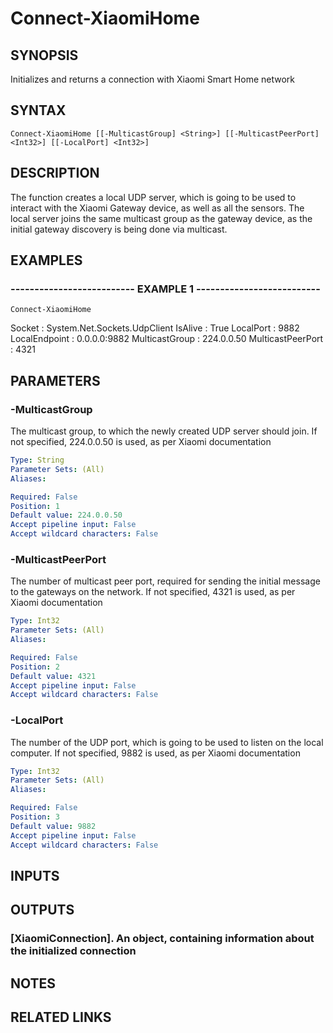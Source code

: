 # Connect-XiaomiHome

## SYNOPSIS
Initializes and returns a connection with Xiaomi Smart Home network

## SYNTAX

```
Connect-XiaomiHome [[-MulticastGroup] <String>] [[-MulticastPeerPort] <Int32>] [[-LocalPort] <Int32>]
```

## DESCRIPTION
The function creates a local UDP server, which is going to be used to interact with the Xiaomi Gateway device,
as well as all the sensors.
The local server joins the same multicast group as the gateway device, as the
initial gateway discovery is being done via multicast.

## EXAMPLES

### -------------------------- EXAMPLE 1 --------------------------
```
Connect-XiaomiHome
```

Socket            : System.Net.Sockets.UdpClient
IsAlive           : True
LocalPort         : 9882
LocalEndpoint     : 0.0.0.0:9882
MulticastGroup    : 224.0.0.50
MulticastPeerPort : 4321

## PARAMETERS

### -MulticastGroup
The multicast group, to which the newly created UDP server should join.
If not specified, 224.0.0.50 is used,
as per Xiaomi documentation

```yaml
Type: String
Parameter Sets: (All)
Aliases:

Required: False
Position: 1
Default value: 224.0.0.50
Accept pipeline input: False
Accept wildcard characters: False
```

### -MulticastPeerPort
The number of multicast peer port, required for sending the initial message to the gateways on the network.
If not specified, 4321 is used, as per Xiaomi documentation

```yaml
Type: Int32
Parameter Sets: (All)
Aliases:

Required: False
Position: 2
Default value: 4321
Accept pipeline input: False
Accept wildcard characters: False
```

### -LocalPort
The number of the UDP port, which is going to be used to listen on the local computer.
If not specified, 9882
is used, as per Xiaomi documentation

```yaml
Type: Int32
Parameter Sets: (All)
Aliases:

Required: False
Position: 3
Default value: 9882
Accept pipeline input: False
Accept wildcard characters: False
```

## INPUTS

## OUTPUTS

### [XiaomiConnection]. An object, containing information about the initialized connection

## NOTES

## RELATED LINKS

